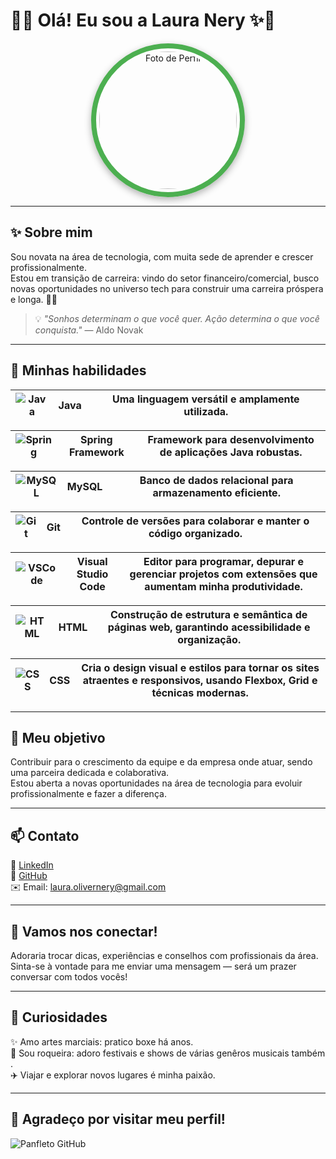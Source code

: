 # 🌟✨ **Olá! Eu sou a Laura Nery** ✨🌟

<p align="center">
  <img src="https://github.com/user-attachments/assets/ca944496-d147-431a-bb10-3718b0b0b9bf" alt="Foto de Perfil" width="220" style="border-radius:50%; border:6px double #2196F3; box-shadow: 0 4px 12px rgba(0,0,0,0.3); border: 8px solid #4CAF50; padding: 5px;"/>
</p> 

---

## ✨ Sobre mim

Sou novata na área de tecnologia, com muita sede de aprender e crescer profissionalmente.  
Estou em transição de carreira: vindo do setor financeiro/comercial, busco novas oportunidades no universo tech para construir uma carreira próspera e longa. 🚀✨

> 💡 *"Sonhos determinam o que você quer. Ação determina o que você conquista."* — Aldo Novak

---

## 🚀 Minhas habilidades

| ![Java](https://github.com/user-attachments/assets/65a9e0e8-0835-4ced-84d9-7230683207a2) | **Java** | Uma linguagem versátil e amplamente utilizada. |
| :--: | :--: | :----------------------------------------------: |

| ![Spring](https://github.com/user-attachments/assets/e8a927ca-d800-4fe2-a881-5340b3c81fb1) | **Spring Framework** | Framework para desenvolvimento de aplicações Java robustas. |
| :--: | :--: | :--------------------------------------------------------------: |

| ![MySQL](https://github.com/user-attachments/assets/06f34601-100e-4025-bf10-8f68efabd446) | **MySQL** | Banco de dados relacional para armazenamento eficiente. |
| :--: | :--: | :------------------------------------------------------------: |

| ![Git](https://github.com/user-attachments/assets/7574bb57-ecde-40f0-99ee-7d51c11f590f) | **Git** | Controle de versões para colaborar e manter o código organizado. |
| :--: | :--: | :--------------------------------------------------------------: |

| ![VSCode](https://img.shields.io/badge/Visual%20Studio%20Code-007ACC?style=for-the-badge&logo=visual-studio-code&logoColor=white) | **Visual Studio Code** | Editor para programar, depurar e gerenciar projetos com extensões que aumentam minha produtividade. |
| :--: | :--: | :--------------------------------------------------------------: |

| ![HTML](https://img.shields.io/badge/HTML-E34F26?style=for-the-badge&logo=html5&logoColor=white) | **HTML** | Construção de estrutura e semântica de páginas web, garantindo acessibilidade e organização. |
| :--: | :--: | :--------------------------------------------------------------: |

| ![CSS](https://img.shields.io/badge/CSS-1572B6?style=for-the-badge&logo=css3&logoColor=white) | **CSS** | Cria o design visual e estilos para tornar os sites atraentes e responsivos, usando Flexbox, Grid e técnicas modernas. |
| :--: | :--: | :--------------------------------------------------------------: |

---

## 🎯 Meu objetivo

Contribuir para o crescimento da equipe e da empresa onde atuar, sendo uma parceira dedicada e colaborativa.  
Estou aberta a novas oportunidades na área de tecnologia para evoluir profissionalmente e fazer a diferença.

---

## 📫 Contato

🔗 [LinkedIn](https://www.linkedin.com/in/laura-nery-lon1999/)  
🐙 [GitHub](https://github.com/LauNery)  
✉️ Email: [laura.olivernery@gmail.com](mailto:laura.olivernery@gmail.com)

---

## 🌟 Vamos nos conectar!

Adoraria trocar dicas, experiências e conselhos com profissionais da área.  
Sinta-se à vontade para me enviar uma mensagem — será um prazer conversar com todos vocês!

---

## 🎉 Curiosidades

✨ Amo artes marciais: pratico boxe há anos.  
🎸 Sou roqueira: adoro festivais e shows de várias genêros musicais também .  
✈️ Viajar e explorar novos lugares é minha paixão.

---

## 🙏 Agradeço por visitar meu perfil!

  ![Panfleto GitHub](https://github.com/user-attachments/assets/5d2c6025-c256-4cd0-82b7-43f5aeded357)

   
